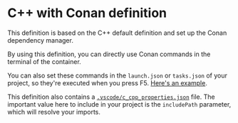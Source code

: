 # C++ with Conan definition

This definition is based on the C++ default definition and set up the Conan dependency manager.

By using this definition, you can directly use Conan commands in the terminal of the container.

You can also set these commands in the `launch.json` or `tasks.json` of your project, so they're executed when you press F5. [Here's an example](https://github.com/axel-op/vscode-containerdevelopment-cpp-conan).

This definition also contains a [`.vscode/c_cpp_properties.json`](./.vscode/c_cpp_properties.json) file. The important value here to include in your project is the `includePath` parameter, which will resolve your imports.
